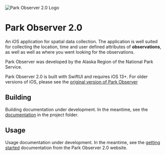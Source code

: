 ![Park Observer 2.0 Logo](https://github.com/regan-sarwas/Park-Observer/blob/master/Park%20Observer/Assets/Assets.xcassets/AppIcon.appiconset/180.png)

# Park Observer 2.0
An iOS application for spatial data collection.
The application is well suited for collecting the location,
time and user defined attributes of **observations**, as well
as well as where you went looking for the observations.

Park Observer was developed by the Alaska Region of the
National Park Service.

Park Observer 2.0 is built with SwiftUI and requires iOS 13+.
For older versions of iOS, please see the [original version
of Park Observer](https://github.com/regan-sarwas/Observer)

## Building

Building documentation under development.  In the meantime, see the
[documentation](https://github.com/regan-sarwas/Park-Observer/tree/master/Park%20Observer/Documentation) in the project folder.

## Usage

Usage documentation under development.  In the meantime, see the
[getting started](https://github.com/regan-sarwas/Park-Observer-Website/blob/master/help2/index.md)
documentation from the Park Observer 2.0 website.
